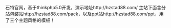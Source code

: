 石特官网，基于thinkphp5.0开发，演示地址http://hzstad88.com/
主站下面含分站包装站http://hzstad88.com/pack，以及ppt站http://hzstad88.com/ppt，用了三个主题风格的模板！
